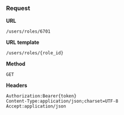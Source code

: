 ### Request

**URL**

`/users/roles/6701`

**URL template**

`/users/roles/{role_id}`

**Method**

`GET`

**Headers**

`Authorization:Bearer{token}`  
`Content-Type:application/json;charset=UTF-8`  
`Accept:application/json`  
